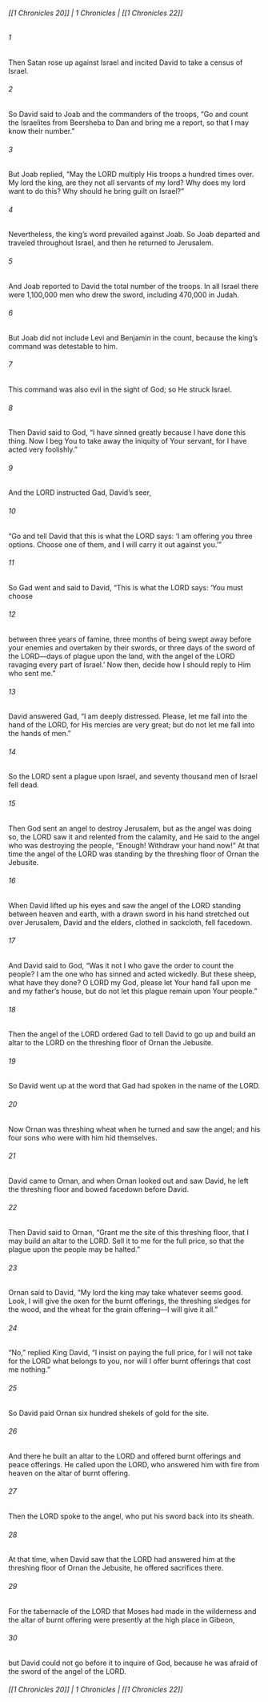 ###### [[1 Chronicles 20]] | 1 Chronicles | [[1 Chronicles 22]]

###### 1
Then Satan rose up against Israel and incited David to take a census of Israel.
###### 2
So David said to Joab and the commanders of the troops, “Go and count the Israelites from Beersheba to Dan and bring me a report, so that I may know their number.”
###### 3
But Joab replied, “May the LORD multiply His troops a hundred times over. My lord the king, are they not all servants of my lord? Why does my lord want to do this? Why should he bring guilt on Israel?”
###### 4
Nevertheless, the king’s word prevailed against Joab. So Joab departed and traveled throughout Israel, and then he returned to Jerusalem.
###### 5
And Joab reported to David the total number of the troops. In all Israel there were 1,100,000 men who drew the sword, including 470,000 in Judah.
###### 6
But Joab did not include Levi and Benjamin in the count, because the king’s command was detestable to him.
###### 7
This command was also evil in the sight of God; so He struck Israel.
###### 8
Then David said to God, “I have sinned greatly because I have done this thing. Now I beg You to take away the iniquity of Your servant, for I have acted very foolishly.”
###### 9
And the LORD instructed Gad, David’s seer,
###### 10
“Go and tell David that this is what the LORD says: ‘I am offering you three options. Choose one of them, and I will carry it out against you.’”
###### 11
So Gad went and said to David, “This is what the LORD says: ‘You must choose
###### 12
between three years of famine, three months of being swept away before your enemies and overtaken by their swords, or three days of the sword of the LORD—days of plague upon the land, with the angel of the LORD ravaging every part of Israel.’ Now then, decide how I should reply to Him who sent me.”
###### 13
David answered Gad, “I am deeply distressed. Please, let me fall into the hand of the LORD, for His mercies are very great; but do not let me fall into the hands of men.”
###### 14
So the LORD sent a plague upon Israel, and seventy thousand men of Israel fell dead.
###### 15
Then God sent an angel to destroy Jerusalem, but as the angel was doing so, the LORD saw it and relented from the calamity, and He said to the angel who was destroying the people, “Enough! Withdraw your hand now!” At that time the angel of the LORD was standing by the threshing floor of Ornan the Jebusite.
###### 16
When David lifted up his eyes and saw the angel of the LORD standing between heaven and earth, with a drawn sword in his hand stretched out over Jerusalem, David and the elders, clothed in sackcloth, fell facedown.
###### 17
And David said to God, “Was it not I who gave the order to count the people? I am the one who has sinned and acted wickedly. But these sheep, what have they done? O LORD my God, please let Your hand fall upon me and my father’s house, but do not let this plague remain upon Your people.”
###### 18
Then the angel of the LORD ordered Gad to tell David to go up and build an altar to the LORD on the threshing floor of Ornan the Jebusite.
###### 19
So David went up at the word that Gad had spoken in the name of the LORD.
###### 20
Now Ornan was threshing wheat when he turned and saw the angel; and his four sons who were with him hid themselves.
###### 21
David came to Ornan, and when Ornan looked out and saw David, he left the threshing floor and bowed facedown before David.
###### 22
Then David said to Ornan, “Grant me the site of this threshing floor, that I may build an altar to the LORD. Sell it to me for the full price, so that the plague upon the people may be halted.”
###### 23
Ornan said to David, “My lord the king may take whatever seems good. Look, I will give the oxen for the burnt offerings, the threshing sledges for the wood, and the wheat for the grain offering—I will give it all.”
###### 24
“No,” replied King David, “I insist on paying the full price, for I will not take for the LORD what belongs to you, nor will I offer burnt offerings that cost me nothing.”
###### 25
So David paid Ornan six hundred shekels of gold for the site.
###### 26
And there he built an altar to the LORD and offered burnt offerings and peace offerings. He called upon the LORD, who answered him with fire from heaven on the altar of burnt offering.
###### 27
Then the LORD spoke to the angel, who put his sword back into its sheath.
###### 28
At that time, when David saw that the LORD had answered him at the threshing floor of Ornan the Jebusite, he offered sacrifices there.
###### 29
For the tabernacle of the LORD that Moses had made in the wilderness and the altar of burnt offering were presently at the high place in Gibeon,
###### 30
but David could not go before it to inquire of God, because he was afraid of the sword of the angel of the LORD.

###### [[1 Chronicles 20]] | 1 Chronicles | [[1 Chronicles 22]]
